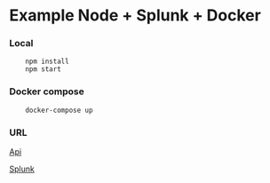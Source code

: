 Example Node + Splunk + Docker
======================

### Local
```
    npm install
    npm start
```

### Docker compose
```
    docker-compose up
```

### URL
[Api](http://localhost:5000/)

[Splunk](http://localhost:8000/)